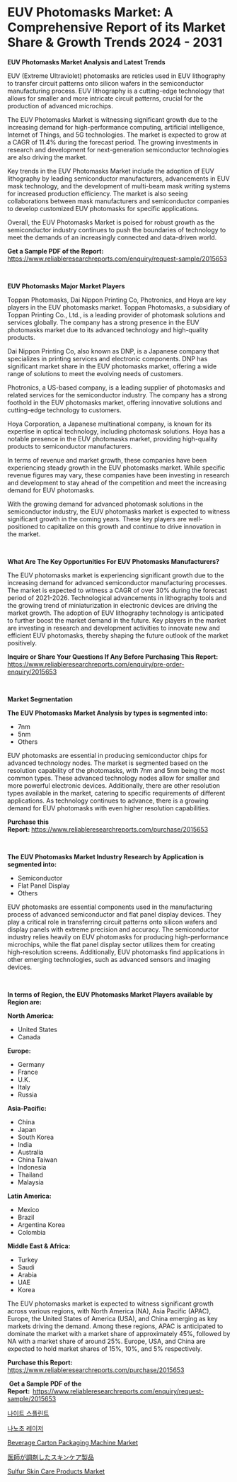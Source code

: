 <p><h1>EUV Photomasks Market: A Comprehensive Report of its Market Share & Growth Trends 2024 - 2031</h1></p><p><strong>EUV Photomasks Market Analysis and Latest Trends</strong></p>
<p><p>EUV (Extreme Ultraviolet) photomasks are reticles used in EUV lithography to transfer circuit patterns onto silicon wafers in the semiconductor manufacturing process. EUV lithography is a cutting-edge technology that allows for smaller and more intricate circuit patterns, crucial for the production of advanced microchips.</p><p>The EUV Photomasks Market is witnessing significant growth due to the increasing demand for high-performance computing, artificial intelligence, Internet of Things, and 5G technologies. The market is expected to grow at a CAGR of 11.4% during the forecast period. The growing investments in research and development for next-generation semiconductor technologies are also driving the market.</p><p>Key trends in the EUV Photomasks Market include the adoption of EUV lithography by leading semiconductor manufacturers, advancements in EUV mask technology, and the development of multi-beam mask writing systems for increased production efficiency. The market is also seeing collaborations between mask manufacturers and semiconductor companies to develop customized EUV photomasks for specific applications.</p><p>Overall, the EUV Photomasks Market is poised for robust growth as the semiconductor industry continues to push the boundaries of technology to meet the demands of an increasingly connected and data-driven world.</p></p>
<p><strong>Get a Sample PDF of the Report:&nbsp;</strong> <a href="https://www.reliableresearchreports.com/enquiry/request-sample/2015653">https://www.reliableresearchreports.com/enquiry/request-sample/2015653</a></p>
<p>&nbsp;</p>
<p><strong>EUV Photomasks Major Market Players</strong></p>
<p><p>Toppan Photomasks, Dai Nippon Printing Co, Photronics, and Hoya are key players in the EUV photomasks market. Toppan Photomasks, a subsidiary of Toppan Printing Co., Ltd., is a leading provider of photomask solutions and services globally. The company has a strong presence in the EUV photomasks market due to its advanced technology and high-quality products.</p><p>Dai Nippon Printing Co, also known as DNP, is a Japanese company that specializes in printing services and electronic components. DNP has significant market share in the EUV photomasks market, offering a wide range of solutions to meet the evolving needs of customers.</p><p>Photronics, a US-based company, is a leading supplier of photomasks and related services for the semiconductor industry. The company has a strong foothold in the EUV photomasks market, offering innovative solutions and cutting-edge technology to customers.</p><p>Hoya Corporation, a Japanese multinational company, is known for its expertise in optical technology, including photomask solutions. Hoya has a notable presence in the EUV photomasks market, providing high-quality products to semiconductor manufacturers.</p><p>In terms of revenue and market growth, these companies have been experiencing steady growth in the EUV photomasks market. While specific revenue figures may vary, these companies have been investing in research and development to stay ahead of the competition and meet the increasing demand for EUV photomasks.</p><p>With the growing demand for advanced photomask solutions in the semiconductor industry, the EUV photomasks market is expected to witness significant growth in the coming years. These key players are well-positioned to capitalize on this growth and continue to drive innovation in the market.</p></p>
<p>&nbsp;</p>
<p><strong>What Are The Key Opportunities For EUV Photomasks Manufacturers?</strong></p>
<p><p>The EUV photomasks market is experiencing significant growth due to the increasing demand for advanced semiconductor manufacturing processes. The market is expected to witness a CAGR of over 30% during the forecast period of 2021-2026. Technological advancements in lithography tools and the growing trend of miniaturization in electronic devices are driving the market growth. The adoption of EUV lithography technology is anticipated to further boost the market demand in the future. Key players in the market are investing in research and development activities to innovate new and efficient EUV photomasks, thereby shaping the future outlook of the market positively.</p></p>
<p><strong>Inquire or Share Your Questions If Any Before Purchasing This Report:</strong> <a href="https://www.reliableresearchreports.com/enquiry/pre-order-enquiry/2015653">https://www.reliableresearchreports.com/enquiry/pre-order-enquiry/2015653</a></p>
<p>&nbsp;</p>
<p><strong>Market Segmentation</strong></p>
<p><strong>The EUV Photomasks Market Analysis by types is segmented into:</strong></p>
<p><ul><li>7nm</li><li>5nm</li><li>Others</li></ul></p>
<p><p>EUV photomasks are essential in producing semiconductor chips for advanced technology nodes. The market is segmented based on the resolution capability of the photomasks, with 7nm and 5nm being the most common types. These advanced technology nodes allow for smaller and more powerful electronic devices. Additionally, there are other resolution types available in the market, catering to specific requirements of different applications. As technology continues to advance, there is a growing demand for EUV photomasks with even higher resolution capabilities.</p></p>
<p><strong>Purchase this Report:&nbsp;</strong><a href="https://www.reliableresearchreports.com/purchase/2015653">https://www.reliableresearchreports.com/purchase/2015653</a></p>
<p>&nbsp;</p>
<p><strong>The EUV Photomasks Market Industry Research by Application is segmented into:</strong></p>
<p><ul><li>Semiconductor</li><li>Flat Panel Display</li><li>Others</li></ul></p>
<p><p>EUV photomasks are essential components used in the manufacturing process of advanced semiconductor and flat panel display devices. They play a critical role in transferring circuit patterns onto silicon wafers and display panels with extreme precision and accuracy. The semiconductor industry relies heavily on EUV photomasks for producing high-performance microchips, while the flat panel display sector utilizes them for creating high-resolution screens. Additionally, EUV photomasks find applications in other emerging technologies, such as advanced sensors and imaging devices.</p></p>
<p>&nbsp;</p>
<p><strong>In terms of Region, the EUV Photomasks Market Players available by Region are:</strong></p>
<p>
    <p> <strong> North America: </strong>
        <ul>
            <li>United States</li>
            <li>Canada</li>
        </ul>
        </p> 
    <p> <strong> Europe: </strong>
        <ul>
            <li>Germany</li>
            <li>France</li>
            <li>U.K.</li>
            <li>Italy</li>
            <li>Russia</li>
        </ul>
        </p> 
    <p> <strong> Asia-Pacific: </strong>
        <ul>
            <li>China</li>
            <li>Japan</li>
            <li>South Korea</li>
            <li>India</li>
            <li>Australia</li>
            <li>China Taiwan</li>
            <li>Indonesia</li>
            <li>Thailand</li>
            <li>Malaysia</li>
        </ul>
        </p> 
    <p> <strong> Latin America: </strong>
        <ul>
            <li>Mexico</li>
            <li>Brazil</li>
            <li>Argentina Korea</li>
            <li>Colombia</li>
        </ul>
        </p> 
    <p> <strong> Middle East & Africa: </strong>
        <ul>
            <li>Turkey</li>
            <li>Saudi</li>
            <li>Arabia</li>
            <li>UAE</li>
            <li>Korea</li>
        </ul>
    </p>
    </p>
<p><p>The EUV photomasks market is expected to witness significant growth across various regions, with North America (NA), Asia Pacific (APAC), Europe, the United States of America (USA), and China emerging as key markets driving the demand. Among these regions, APAC is anticipated to dominate the market with a market share of approximately 45%, followed by NA with a market share of around 25%. Europe, USA, and China are expected to hold market shares of 15%, 10%, and 5% respectively.</p></p>
<p><strong>Purchase this Report: </strong><a href="https://www.reliableresearchreports.com/purchase/2015653">https://www.reliableresearchreports.com/purchase/2015653</a></p>
<p>&nbsp;<strong>Get a Sample PDF of the Report:&nbsp;&nbsp;</strong><a href="https://www.reliableresearchreports.com/enquiry/request-sample/2015653">https://www.reliableresearchreports.com/enquiry/request-sample/2015653</a></p>
<p><strong></strong></p>
<p><p><a href="https://medium.com/@cgj978890309/%EB%B0%A4-%EA%B1%B0%EB%A6%AC%EC%8B%9C%EC%9E%A5-2031%EB%85%84%EA%B9%8C%EC%A7%80%EC%9D%98-%ED%8A%B8%EB%A0%8C%EB%93%9C-%EC%98%88%EC%B8%A1-%EB%B0%8F-%EA%B2%BD%EC%9F%81-%EB%B6%84%EC%84%9D-8c8d0b8299bc">나이트 스플린트</a></p><p><a href="https://medium.com/@cgj978890309/%EB%82%98%EB%85%B8%EC%B4%88-%EB%A0%88%EC%9D%B4%EC%A0%80-%EC%8B%9C%EC%9E%A5-%EB%B6%84%EC%84%9D-%EA%B8%80%EB%A1%9C%EB%B2%8C-%EC%82%B0%EC%97%85-%EC%A0%84%EB%A7%9D-%EB%B0%8F-%EC%98%88%EC%B8%A1-2024%EB%85%84%EB%B6%80%ED%84%B0-2031%EB%85%84%EA%B9%8C%EC%A7%80-0538f81be559">나노초 레이저</a></p><p><a href="https://valiant-lunge-8fe.notion.site/Beverage-Carton-Packaging-Machine-Market-Centers-on-Aspects-such-as-Market-Growth-Market-Share-Mar-1a9305431b744240b5015121cbac0f55">Beverage Carton Packaging Machine Market</a></p><p><a href="https://medium.com/@tanyaali3/%E5%8C%BB%E5%B8%AB%E3%81%8C%E8%B2%A9%E5%A3%B2%E3%81%99%E3%82%8B%E3%82%B9%E3%82%AD%E3%83%B3%E3%82%B1%E3%82%A2%E8%A3%BD%E5%93%81%E5%B8%82%E5%A0%B4-2031%E5%B9%B4%E3%81%BE%E3%81%A7%E3%81%AE%E6%88%90%E5%8A%9F%E3%81%99%E3%82%8B%E3%83%93%E3%82%B8%E3%83%8D%E3%82%B9%E6%88%A6%E7%95%A5%E3%81%AE%E9%8D%B5-7b4d8177fc02">医師が調剤したスキンケア製品</a></p><p><a href="https://view.publitas.com/reportprime-1/sulfur-skin-care-products-market-growth-market-trends-covid-19-impact-and-forecasts-for-period-from-2024-2031/">Sulfur Skin Care Products Market</a></p></p>